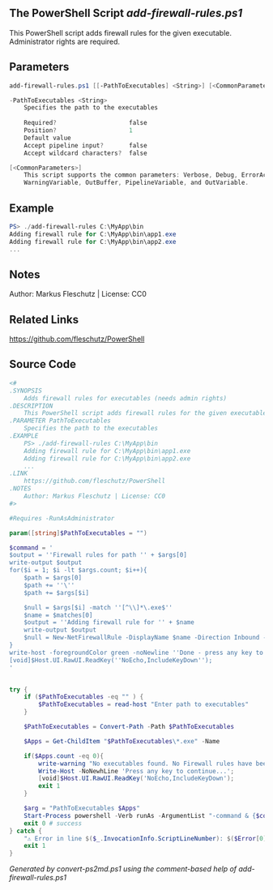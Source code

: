 ## The PowerShell Script *add-firewall-rules.ps1*

This PowerShell script adds firewall rules for the given executable. Administrator rights are required.

## Parameters
```powershell
add-firewall-rules.ps1 [[-PathToExecutables] <String>] [<CommonParameters>]

-PathToExecutables <String>
    Specifies the path to the executables
    
    Required?                    false
    Position?                    1
    Default value                
    Accept pipeline input?       false
    Accept wildcard characters?  false

[<CommonParameters>]
    This script supports the common parameters: Verbose, Debug, ErrorAction, ErrorVariable, WarningAction, 
    WarningVariable, OutBuffer, PipelineVariable, and OutVariable.
```

## Example
```powershell
PS> ./add-firewall-rules C:\MyApp\bin
Adding firewall rule for C:\MyApp\bin\app1.exe
Adding firewall rule for C:\MyApp\bin\app2.exe
...

```

## Notes
Author: Markus Fleschutz | License: CC0

## Related Links
https://github.com/fleschutz/PowerShell

## Source Code
```powershell
<#
.SYNOPSIS
	Adds firewall rules for executables (needs admin rights)
.DESCRIPTION
	This PowerShell script adds firewall rules for the given executable. Administrator rights are required.
.PARAMETER PathToExecutables
	Specifies the path to the executables
.EXAMPLE
	PS> ./add-firewall-rules C:\MyApp\bin
	Adding firewall rule for C:\MyApp\bin\app1.exe
	Adding firewall rule for C:\MyApp\bin\app2.exe
	...
.LINK
	https://github.com/fleschutz/PowerShell
.NOTES
	Author: Markus Fleschutz | License: CC0
#>

#Requires -RunAsAdministrator

param([string]$PathToExecutables = "")

$command = '
$output = ''Firewall rules for path '' + $args[0]
write-output $output
for($i = 1; $i -lt $args.count; $i++){
	$path = $args[0]
	$path += ''\''
	$path += $args[$i]

	$null = $args[$i] -match ''[^\\]*\.exe$''
	$name = $matches[0]
    $output = ''Adding firewall rule for '' + $name
	write-output $output
	$null = New-NetFirewallRule -DisplayName $name -Direction Inbound -Program $path -Profile Domain, Private -Action Allow
}
write-host -foregroundColor green -noNewline ''Done - press any key to continue...'';
[void]$Host.UI.RawUI.ReadKey(''NoEcho,IncludeKeyDown'');
'


try {
	if ($PathToExecutables -eq "" ) {
		$PathToExecutables = read-host "Enter path to executables"
	}

	$PathToExecutables = Convert-Path -Path $PathToExecutables

	$Apps = Get-ChildItem "$PathToExecutables\*.exe" -Name

	if($Apps.count -eq 0){
		write-warning "No executables found. No Firewall rules have been created."
		Write-Host -NoNewhLine 'Press any key to continue...';
		[void]$Host.UI.RawUI.ReadKey('NoEcho,IncludeKeyDown');
		exit 1
	}

	$arg = "PathToExecutables $Apps"
	Start-Process powershell -Verb runAs -ArgumentList "-command & {$command}  $arg"
	exit 0 # success
} catch {
	"⚠️ Error in line $($_.InvocationInfo.ScriptLineNumber): $($Error[0])"
	exit 1
}
```

*Generated by convert-ps2md.ps1 using the comment-based help of add-firewall-rules.ps1*
